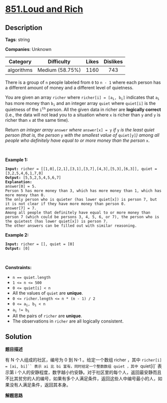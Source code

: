 # [851.Loud and Rich](https://leetcode.com/problems/loud-and-rich/description/)

## Description

**Tags**: string

**Companies**: Unknown

|  Category  |   Difficulty    | Likes | Dislikes |
| :--------: | :-------------: | :---: | :------: |
| algorithms | Medium (58.75%) | 1160  |   743    |

<p>There is a group of <code>n</code> people labeled from <code>0</code> to <code>n - 1</code> where each person has a different amount of money and a different level of quietness.</p>
<p>You are given an array <code>richer</code> where <code>richer[i] = [a<sub>i</sub>, b<sub>i</sub>]</code> indicates that <code>a<sub>i</sub></code> has more money than <code>b<sub>i</sub></code> and an integer array <code>quiet</code> where <code>quiet[i]</code> is the quietness of the <code>i<sup>th</sup></code> person. All the given data in richer are <strong>logically correct</strong> (i.e., the data will not lead you to a situation where <code>x</code> is richer than <code>y</code> and <code>y</code> is richer than <code>x</code> at the same time).</p>
<p>Return <em>an integer array </em><code>answer</code><em> where </em><code>answer[x] = y</code><em> if </em><code>y</code><em> is the least quiet person (that is, the person </em><code>y</code><em> with the smallest value of </em><code>quiet[y]</code><em>) among all people who definitely have equal to or more money than the person </em><code>x</code>.</p>
<p>&nbsp;</p>
<p><strong class="example">Example 1:</strong></p>
<pre><code><strong>Input:</strong> richer = [[1,0],[2,1],[3,1],[3,7],[4,3],[5,3],[6,3]], quiet = [3,2,5,4,6,1,7,0]
<strong>Output:</strong> [5,5,2,5,4,5,6,7]
<strong>Explanation:</strong>
answer[0] = 5.
Person 5 has more money than 3, which has more money than 1, which has more money than 0.
The only person who is quieter (has lower quiet[x]) is person 7, but it is not clear if they have more money than person 0.
answer[7] = 7.
Among all people that definitely have equal to or more money than person 7 (which could be persons 3, 4, 5, 6, or 7), the person who is the quietest (has lower quiet[x]) is person 7.
The other answers can be filled out with similar reasoning.</code></pre>
<p><strong class="example">Example 2:</strong></p>
<pre><code><strong>Input:</strong> richer = [], quiet = [0]
<strong>Output:</strong> [0]</code></pre>
<p>&nbsp;</p>
<p><strong>Constraints:</strong></p>
<ul>
  <li><code>n == quiet.length</code></li>
  <li><code>1 &lt;= n &lt;= 500</code></li>
  <li><code>0 &lt;= quiet[i] &lt; n</code></li>
  <li>All the values of <code>quiet</code> are <strong>unique</strong>.</li>
  <li><code>0 &lt;= richer.length &lt;= n * (n - 1) / 2</code></li>
  <li><code>0 &lt;= a<sub>i</sub>, b<sub>i</sub> &lt; n</code></li>
  <li><code>a<sub>i </sub>!= b<sub>i</sub></code></li>
  <li>All the pairs of <code>richer</code> are <strong>unique</strong>.</li>
  <li>The observations in <code>richer</code> are all logically consistent.</li>
</ul>

## Solution

**题目描述**

有 N 个人组成的社区，编号为 0 到 N-1 。给定一个数组 richer ，其中 `richer[i] = [ai, bi]`` 表示 ai 比 bi 富有，同时给定一个整数数组 quiet ，其中 `quiet[i]` 表示第 i 个人的安静程度，数字越小约安静。对于社区里的每个人，返回最安静而且不比其贫穷的人的编号，如果有多个人满足条件，返回这些人中编号最小的人，如果没有人满足条件，返回其本身。

**解题思路**
